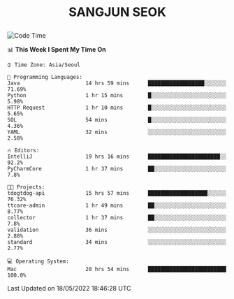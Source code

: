 <h1>
 <p align="center">
   SANGJUN SEOK
 </p>
</h1>

<!--START_SECTION:waka-->
![Code Time](http://img.shields.io/badge/Code%20Time-0%20secs-blue)

📊 **This Week I Spent My Time On** 

```text
⌚︎ Time Zone: Asia/Seoul

💬 Programming Languages: 
Java                     14 hrs 59 mins      ██████████████████░░░░░░░   71.69% 
Python                   1 hr 15 mins        █░░░░░░░░░░░░░░░░░░░░░░░░   5.98% 
HTTP Request             1 hr 10 mins        █░░░░░░░░░░░░░░░░░░░░░░░░   5.65% 
SQL                      54 mins             █░░░░░░░░░░░░░░░░░░░░░░░░   4.36% 
YAML                     32 mins             ░░░░░░░░░░░░░░░░░░░░░░░░░   2.58%

🔥 Editors: 
IntelliJ                 19 hrs 16 mins      ███████████████████████░░   92.2% 
PyCharmCore              1 hr 37 mins        ██░░░░░░░░░░░░░░░░░░░░░░░   7.8%

🐱‍💻 Projects: 
tdogtdog-api             15 hrs 57 mins      ███████████████████░░░░░░   76.32% 
ttcare-admin             1 hr 49 mins        ██░░░░░░░░░░░░░░░░░░░░░░░   8.77% 
collector                1 hr 37 mins        ██░░░░░░░░░░░░░░░░░░░░░░░   7.8% 
validation               36 mins             ░░░░░░░░░░░░░░░░░░░░░░░░░   2.88% 
standard                 34 mins             ░░░░░░░░░░░░░░░░░░░░░░░░░   2.77%

💻 Operating System: 
Mac                      20 hrs 54 mins      █████████████████████████   100.0%

```


 Last Updated on 18/05/2022 18:46:28 UTC
<!--END_SECTION:waka-->

